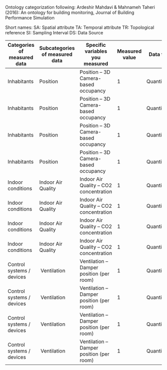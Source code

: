 Ontology categorization following: 
Ardeshir Mahdavi & Mahnameh Taheri (2016): An ontology for building monitoring, Journal of Building Performance Simulation

Short names:
SA: Spatial attribute
TA: Temporal attribute
TR: Topological reference
SI: Sampling Interval
DS: Data Source

| Categories of measured data | Subcategories of measured data | Specific variables you measured | Measured value | Data type | Unit | SA/TR | TA/SI | DS/Category |
| --- | --- | --- | --- | --- | --- | --- | --- | --- |
| Inhabitants | Position | Position – 3D Camera-based occupancy | 1 | Quantitative | Persons | Room 1 | 1 min | Sensor |
| Inhabitants | Position | Position – 3D Camera-based occupancy | 1 | Quantitative | Persons | Room 2 | 1 min | Sensor |
| Inhabitants | Position | Position – 3D Camera-based occupancy | 1 | Quantitative | Persons | Room 3 | 1 min | Sensor |
| Inhabitants | Position | Position – 3D Camera-based occupancy | 1 | Quantitative | Persons | Room 4 | 1 min | Sensor |
| Indoor conditions | Indoor Air Quality | Indoor Air Quality – CO2  concentration | 1 | Quantitative | ppm | Room 1 | 1 min | Sensor |
| Indoor conditions | Indoor Air Quality | Indoor Air Quality – CO2  concentration | 1 | Quantitative | ppm | Room 2 | 1 min | Sensor |
| Indoor conditions | Indoor Air Quality | Indoor Air Quality – CO2  concentration | 1 | Quantitative | ppm | Room 3 | 1 min | Sensor |
| Indoor conditions | Indoor Air Quality | Indoor Air Quality – CO2  concentration | 1 | Quantitative | ppm | Room 4 | 1 min | Sensor |
| Control systems / devices | Ventilation | Ventilation – Damper position (per room) | 1 | Quantitative | % | Room 1 | 1 min | Sensor |
| Control systems / devices | Ventilation | Ventilation – Damper position (per room) | 1 | Quantitative | % | Room 2 | 1 min | Sensor |
| Control systems / devices | Ventilation | Ventilation – Damper position (per room) | 1 | Quantitative | % | Room 3 | 1 min | Sensor |
| Control systems / devices | Ventilation | Ventilation – Damper position (per room) | 1 | Quantitative | % | Room 4 | 1 min | Sensor |